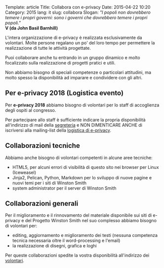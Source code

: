 Template: article
Title: Collabora con e-privacy
Date: 2015-04-22 10:20
Category: 2015
lang: it
slug: collabora
Slogan: <i>"I popoli non dovrebbero temere i propri governi: sono i governi che dovrebbero temere i propri popoli."</i><br/><b>V (da John Basil Barnhill)</b>


L'intera organizzazione di e-privacy è realizzata esclusivamente da
volontari. Molte persone regalano un po' del loro tempo per permettere
la realizzazione di tutte le attività progettate.

Puoi collaborare anche tu entrando in un gruppo dinamico e molto
focalizzato sulla realizzazione di progetti pratici e utili.

Non abbiamo bisogno di speciali competenze o particolari attitudini,
ma molto spesso la disponibilità ad imparare e condividere con gli
altri.

## Per e-privacy 2018 (Logistica evento)

Per **e-privacy 2018** abbiamo bisogno di volontari per lo staff di
accoglienza degli ospiti al congresso.

Per partecipare allo staff è sufficiente indicare la propria
disponibilità all'indirizzo di mail
della [segreteria](mailto:segreteria@winstonsmith.org) e NON
DIMENTICARE ANCHE di iscriversi alla mailing-list
della
[logistica di e-privacy](http://lists.globaleaks.ninja/listinfo.cgi/logistica-eprivacy-globaleaks.ninja).

## Collaborazioni tecniche

Abbiamo anche bisogno di volontari competenti in alcune aree tecniche:

- HTML5, per alcuni errori di visibilità di questo sito nei browser per Linux (Iceweasel)
- Jinja2, Pelican, Python, Markdown per lo sviluppo di nuove pagine e nuovi temi per i siti di Winston Smith
- system administrator per il server di Winston Smith 

## Collaborazioni generali

Per il miglioramento e il rinnovamento del materiale disponibile sui
siti di e-privacy e del Progetto Winston Smith nel suo complesso
abbiamo bisogno di volontari per:

- editing, aggiornamento e miglioramento dei testi (nessuna competenza
  tecnica necessaria oltre il word-processing e l'email)
- la realizzazione di disegni, grafica e loghi


Per queste collaborazioni spedite la vostra disponibilità
all'indirizzo dei [volontari](mailto:volontari@winstonsmith.org).


